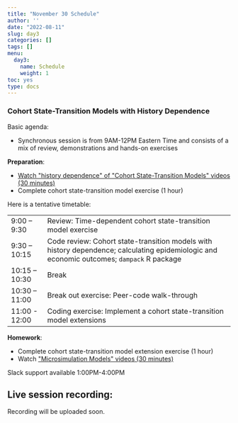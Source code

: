 ```yaml
---
title: "November 30 Schedule"
author: ''
date: "2022-08-11"
slug: day3
categories: []
tags: []
menu:
  day3:
    name: Schedule
    weight: 1
toc: yes
type: docs
---
```


### Cohort State-Transition Models with History Dependence

Basic agenda:

- Synchronous session is from 9AM-12PM Eastern Time and consists of a mix of review, demonstrations and hands-on exercises

**Preparation**:

- [Watch "history dependence" of "Cohort State-Transition Models" videos (30 minutes)](https://decision-modeling-for-public-health-2021.netlify.app/days/day3/videos_markov_ext/)
- Complete cohort state-transition model exercise (1 hour)

Here is a tentative timetable:

|                            |            |
|--------------------------------------------|:------------------|
| 9:00 – 9:30  | Review: Time-dependent cohort state-transition model exercise |
| 9:30 – 10:15 | Code review: Cohort state-transition models with history dependence; calculating epidemiologic and economic outcomes; `dampack` R package |
| 10:15 – 10:30 | Break |
| 10:30 – 11:00 | Break out exercise: Peer-code walk-through  |
| 11:00 - 12:00 | Coding exercise: Implement a cohort state-transition model extensions |

**Homework**:

- Complete cohort state-transition model extension exercise (1 hour)
- Watch ["Microsimulation Models" videos (30 minutes)](https://decision-modeling-for-public-health-2021.netlify.app/days/day4/microsim_videos/)

Slack support available 1:00PM-4:00PM

## Live session recording:

<!-- [link](https://umn.zoom.us/rec/share/HitMhMocc970GAyHG0_u9MilT69CloYa93CvSM-OEQOKCaNValgAPMMAMcd77Sf0.LfkahLUxzfZX4iZ5) -->

Recording will be uploaded soon.

<!-- ```{r, echo=F} -->
<!-- blogdown::shortcode("vimeo", "592378542") -->
<!-- ``` -->




 
